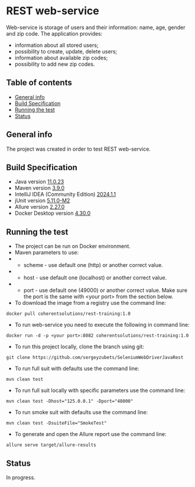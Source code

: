 # REST web-service
Web-service is storage of users and their information: name, age, gender and zip code. The application provides:
* information about all stored users;
* possibility to create, update, delete users;
* information about available zip codes;
* possibility to add new zip codes.
## Table of contents
* [General info](#general-info)
* [Build Specification](#build-specification)
* [Running the test](#running-the-test)
* [Status](#status)
## General info
The project was created in order to test REST web-service.
## Build Specification
* Java version [11.0.23](https://www.oracle.com/pl/java/technologies/javase/jdk11-archive-downloads.html)
* Maven version [3.9.0](https://maven.apache.org/docs/3.9.0/release-notes.html)
* IntelliJ IDEA (Community Edition) [2024.1.1](https://www.jetbrains.com/idea/download)
* jUnit version [5.11.0-M2](https://mvnrepository.com/artifact/org.junit/junit-bom)
* Allure version [2.27.0](https://mvnrepository.com/artifact/io.qameta.allure/allure-junit5)
* Docker Desktop version [4.30.0](https://www.docker.com/products/docker-desktop/)
## Running the test
* The project can be run on Docker environment.
* Maven parameters to use:
* *  scheme - use default one (http) or another correct value.
* *  host - use default one (localhost) or another correct value.
* *  port - use default one (49000) or another correct value. Make sure the port is the same with \<your port> from the section below.
* To download the image from a registry use the command line:
```
docker pull coherentsolutions/rest-training:1.0
```
* To run web-service you need to execute the following in command line:
```
docker run -d -p <your port>:8082 coherentsolutions/rest-training:1.0
```
* To run this project locally, clone the branch using git:
```
git clone https://github.com/sergeyzubets/SeleniumWebDriverJavaRest
```
* To run full suit with defaults use the command line:
```
mvn clean test
```
* To run full suit locally with specific parameters use the command line:
```
mvn clean test -Dhost="125.0.0.1" -Dport="48000"
```
* To run smoke suit with defaults use the command line:
```
mvn clean test -DsuiteFile="SmokeTest"
```
* To generate and open the Allure report use the command line:
```
allure serve target/allure-results   
```
## Status
In progress.